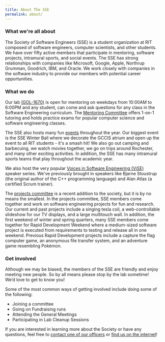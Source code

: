 ```yaml
---
title: About The SSE
permalink: about/
---
```

### What we're all about

The Society of Software Engineers (SSE) is a student organization at RIT composed
of software engineers, computer scientists, and other students. We have over
fifty active members that participate in mentoring, software projects, intramural
sports, and social events. The SSE has strong relationships with companies like
Microsoft, Google, Apple, Northrup Grumman, Goodrich, IBM, and Oracle. We work
closely with companies in the software industry to provide our members with
potential career opportunities.


### What we do

Our lab [(GOL-1670)][6] is open for mentoring on weekdays from 10:00AM to 6:00PM
and any student, can come and ask questions for any class in the Software
Engineering curriculum. The [Mentoring Committee][1] offers 1-on-1 tutoring and
holds practice exams for popular computer science and software engineering classes.

The SSE also hosts many fun [events][3] throughout the year. Our biggest event is
the SSE Winter Ball where we decorate the GCCIS atrium and open up the event to all RIT
students - it's a smash hit! We also go out camping and barbecuing, we watch movies
together, we go on trips around Rochester, and many other exciting activities.
In addition, the SSE has many intramural sports teams that play throughout the academic year.

We also host the very popular [Voices in Software Engineering (ViSE)][4]
speaker series. We've previously brought in speakers like Bjarne Stoustrup (the
original author of the C++ programming language) and Alan Atlas (a certified
Scrum trainer).

The [projects committee][2] is a recent addition to the society, but it is by no
means the smallest. In the projects committee, SSE members come together and work on
software engineering projects for fun and research. Our current and past projects
include a singing tesla coil, a web-controllable slideshow for our TV displays,
and a large multitouch wall. In addition, the first weekend of winter and spring quarters,
many SSE members come together for Rapid Development Weekend where a medium-sized
software project is executed from requirements to testing and release all in one
weekend. Previous Rapid Development projects include a capture the flag computer
game, an anonymous file transfer system, and an adventure game resembling Pokémon.


### Get involved

Although we may be biased, the members of the SSE are friendly and enjoy
meeting new people. So by all means please stop by the lab sometime!
We’d love to get to know you!

Some of the most common ways of getting involved include doing some of the following:

* Joining a committee
* Going on Fundraising runs
* Attending the General Meetings
* Participating in Lab Cleanup Sessions

If you are interested in learning more about the Society or have any
questions, feel free to [contact one of our officers][5] or [find us on the internet][7]!

[1]: /committees/mentoring
[2]: /committees/projects
[3]: /events
[4]: /committees/vise
[5]: /about/officers
[6]: http://maps.rit.edu/?zoom=17&lat=43.
[7]: /social
